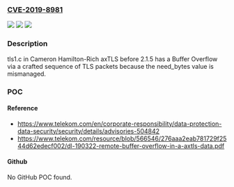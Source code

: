 ### [CVE-2019-8981](https://cve.mitre.org/cgi-bin/cvename.cgi?name=CVE-2019-8981)
![](https://img.shields.io/static/v1?label=Product&message=n%2Fa&color=blue)
![](https://img.shields.io/static/v1?label=Version&message=n%2Fa&color=blue)
![](https://img.shields.io/static/v1?label=Vulnerability&message=n%2Fa&color=brighgreen)

### Description

tls1.c in Cameron Hamilton-Rich axTLS before 2.1.5 has a Buffer Overflow via a crafted sequence of TLS packets because the need_bytes value is mismanaged.

### POC

#### Reference
- https://www.telekom.com/en/corporate-responsibility/data-protection-data-security/security/details/advisories-504842
- https://www.telekom.com/resource/blob/566546/276aaa2eab781729f2544d62edecf002/dl-190322-remote-buffer-overflow-in-a-axtls-data.pdf

#### Github
No GitHub POC found.

